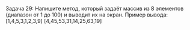 Задача 29: Напишите метод, который задаёт массив из 8 элементов (диапазон от 1 до 100) и выводит их на экран.
Пример вывода:
[1,4,5,3,1,2,3,9]
[4,45,53,31,14,25,63,19]